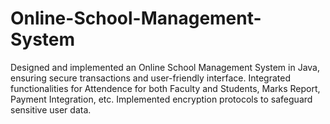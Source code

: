 # Online-School-Management-System
Designed and implemented an Online School Management System in Java, ensuring secure transactions and user-friendly interface. Integrated functionalities for Attendence for both Faculty and Students, Marks Report, Payment Integration, etc. Implemented encryption protocols to safeguard sensitive user data.
